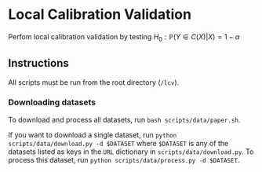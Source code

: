 # Local Calibration Validation
Perfom local calibration validation by testing $H_0: \mathbb{P}(Y \in C(X)|X) = 1 - \alpha$

## Instructions

All scripts must be run from the root directory (`/lcv`).

### Downloading datasets

To download and process all datasets, run `bash scripts/data/paper.sh`. 

If you want to download a single dataset, run `python scripts/data/download.py -d $DATASET` where `$DATASET` is any of the datasets listed as keys in the `URL` dictionary in `scripts/data/download.py`. To process this dataset, run `python scripts/data/process.py -d $DATASET`. 



